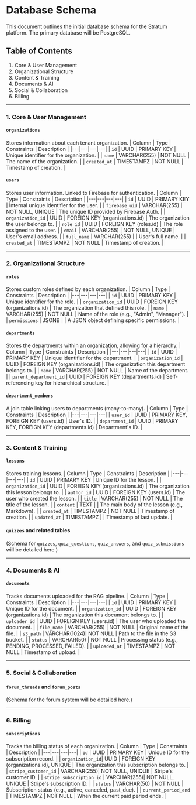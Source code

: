 # Database Schema

This document outlines the initial database schema for the Stratum platform. The primary database will be PostgreSQL.

## Table of Contents
1.  Core & User Management
2.  Organizational Structure
3.  Content & Training
4.  Documents & AI
5.  Social & Collaboration
6.  Billing

---

### 1. Core & User Management

#### `organizations`
Stores information about each tenant organization.
| Column | Type | Constraints | Description |
|---|---|---|---|
| `id` | UUID | PRIMARY KEY | Unique identifier for the organization. |
| `name` | VARCHAR(255) | NOT NULL | The name of the organization. |
| `created_at` | TIMESTAMPZ | NOT NULL | Timestamp of creation. |

#### `users`
Stores user information. Linked to Firebase for authentication.
| Column | Type | Constraints | Description |
|---|---|---|---|
| `id` | UUID | PRIMARY KEY | Internal unique identifier for the user. |
| `firebase_uid` | VARCHAR(255) | NOT NULL, UNIQUE | The unique ID provided by Firebase Auth. |
| `organization_id` | UUID | FOREIGN KEY (organizations.id) | The organization the user belongs to. |
| `role_id` | UUID | FOREIGN KEY (roles.id) | The role assigned to the user. |
| `email` | VARCHAR(255) | NOT NULL, UNIQUE | User's email address. |
| `full_name` | VARCHAR(255) | | User's full name. |
| `created_at` | TIMESTAMPZ | NOT NULL | Timestamp of creation. |

---

### 2. Organizational Structure

#### `roles`
Stores custom roles defined by each organization.
| Column | Type | Constraints | Description |
|---|---|---|---|
| `id` | UUID | PRIMARY KEY | Unique identifier for the role. |
| `organization_id` | UUID | FOREIGN KEY (organizations.id) | The organization that defined this role. |
| `name` | VARCHAR(255) | NOT NULL | Name of the role (e.g., "Admin", "Manager"). |
| `permissions` | JSONB | | A JSON object defining specific permissions. |

#### `departments`
Stores the departments within an organization, allowing for a hierarchy.
| Column | Type | Constraints | Description |
|---|---|---|---|
| `id` | UUID | PRIMARY KEY | Unique identifier for the department. |
| `organization_id` | UUID | FOREIGN KEY (organizations.id) | The organization this department belongs to. |
| `name` | VARCHAR(255) | NOT NULL | Name of the department. |
| `parent_department_id` | UUID | FOREIGN KEY (departments.id) | Self-referencing key for hierarchical structure. |

#### `department_members`
A join table linking users to departments (many-to-many).
| Column | Type | Constraints | Description |
|---|---|---|---|
| `user_id` | UUID | PRIMARY KEY, FOREIGN KEY (users.id) | User's ID. |
| `department_id` | UUID | PRIMARY KEY, FOREIGN KEY (departments.id) | Department's ID. |

---

### 3. Content & Training

#### `lessons`
Stores training lessons.
| Column | Type | Constraints | Description |
|---|---|---|---|
| `id` | UUID | PRIMARY KEY | Unique ID for the lesson. |
| `organization_id` | UUID | FOREIGN KEY (organizations.id) | The organization this lesson belongs to. |
| `author_id` | UUID | FOREIGN KEY (users.id) | The user who created the lesson. |
| `title` | VARCHAR(255) | NOT NULL | The title of the lesson. |
| `content` | TEXT | | The main body of the lesson (e.g., Markdown). |
| `created_at` | TIMESTAMPZ | NOT NULL | Timestamp of creation. |
| `updated_at` | TIMESTAMPZ | | Timestamp of last update. |

#### `quizzes` and related tables
(Schema for `quizzes`, `quiz_questions`, `quiz_answers`, and `quiz_submissions` will be detailed here.)

---

### 4. Documents & AI

#### `documents`
Tracks documents uploaded for the RAG pipeline.
| Column | Type | Constraints | Description |
|---|---|---|---|
| `id` | UUID | PRIMARY KEY | Unique ID for the document. |
| `organization_id` | UUID | FOREIGN KEY (organizations.id) | The organization this document belongs to. |
| `uploader_id` | UUID | FOREIGN KEY (users.id) | The user who uploaded the document. |
| `file_name` | VARCHAR(255) | NOT NULL | Original name of the file. |
| `s3_path` | VARCHAR(1024)| NOT NULL | Path to the file in the S3 bucket. |
| `status` | VARCHAR(50) | NOT NULL | Processing status (e.g., PENDING, PROCESSED, FAILED). |
| `uploaded_at` | TIMESTAMPZ | NOT NULL | Timestamp of upload. |

---

### 5. Social & Collaboration

#### `forum_threads` and `forum_posts`
(Schema for the forum system will be detailed here.)

---

### 6. Billing

#### `subscriptions`
Tracks the billing status of each organization.
| Column | Type | Constraints | Description |
|---|---|---|---|
| `id` | UUID | PRIMARY KEY | Unique ID for the subscription record. |
| `organization_id`| UUID | FOREIGN KEY (organizations.id), UNIQUE | The organization this subscription belongs to. |
| `stripe_customer_id` | VARCHAR(255)| NOT NULL, UNIQUE | Stripe's customer ID. |
| `stripe_subscription_id` | VARCHAR(255)| NOT NULL, UNIQUE | Stripe's subscription ID. |
| `status` | VARCHAR(50) | NOT NULL | Subscription status (e.g., active, canceled, past_due). |
| `current_period_end` | TIMESTAMPZ | NOT NULL | When the current paid period ends. |
